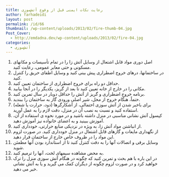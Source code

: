 ```yaml
---
title: رعایت نکات ایمنی قبل از وقوع آتش‌سوزی
author: farhadeidi
layout: post
permalink: /id/66
thumbnail: /wp-content/uploads/2013/02/fire-thumb-04.jpg
Post_Cover:
  - http://emdadna.dev/wp-content/uploads/2013/02/fire-04.jpg
categories:
  - آتش‌سوزی
---
```

  1. اصل دوری مواد قابل اشتعال از وسایل آتش زا را در تمام تأسیسات و مکانهای مسکونی و حتی معابر عمومی، رعایت کنید.
  2. در ساختمانها، درهای خروج اضطراری پیش بینی کنید و وسایل اطفای حریق را کنترل کنید.
  3. حداقل دو راه برای خروج اضطراری از ساختمان تعیین کنید.
  4. مکانی را در خارج از خانه تعیین کنید تا بعد از گریز، یکدیگر را در آنجا بیابید.
  5. برنامه خروج اضطراری و گریز از آتش را حداقل دوبار در سال تمرین کنید.
  6. حتماً، هنگام خروج از محل، شیر اصلی ورودی گاز به ساختمان را ببندید.
  7. برای باخبر شدن از آتش سوزی احتمالی، از آشکارگرها (دود، حرارت یا شعله) استفاده کنید و نسبت به نصب آن در منزل، دقت لازم را به عمل آورید.
  8. کپسول آتش نشانی مناسبی در منزل داشته باشید و در مورد نحوه ی استفاده از آن، آموزش ببینید و به اعضای خانواده نیز آموزش دهید.
  9. از انباشتن مواد آتش زا، به ویژه در نزدیکی منابع حرارتی، خودداری کنید.
 10. از نگهداری مایعات و گازهای قابل اشتعال در منزل خودداری کنید. در صورت لزوم این مواد را در ظروف خاص خارج از ساختمان قرار دهید.
 11. وسایل برقی و اتصالات آنها را به دقت کنترل کنید تا از استاندارد بودن آنها مطمئن شوید.
 12. به محض مشاهده سیمهای لخت، آنها را ترمیم کنید.
 13. در این باره با هم بحث و تمرین کنید که چگونه در هنگام آتش سوزی منزل را ترک خواهید کرد و در صورت لزوم چگونه از دیگران کمک می گیرید و یا به آتش نشانی خبر می دهید.